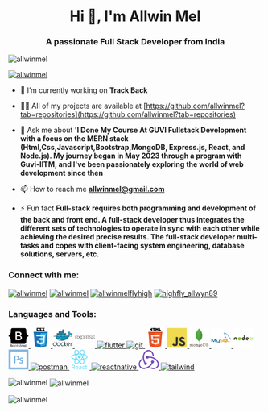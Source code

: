<h1 align="center">Hi 👋, I'm Allwin Mel</h1>
<h3 align="center">A passionate Full Stack Developer from India</h3>

<p align="left"> <img src="https://komarev.com/ghpvc/?username=allwinmel&label=Profile%20views&color=0e75b6&style=flat" alt="allwinmel" /> </p>

<p align="left"> <a href="https://twitter.com/allwinmel" target="blank"><img src="https://img.shields.io/twitter/follow/allwinmel?logo=twitter&style=for-the-badge" alt="allwinmel" /></a> </p>

- 🔭 I’m currently working on **Track Back**

- 👨‍💻 All of my projects are available at [https://github.com/allwinmel?tab=repositories](https://github.com/allwinmel?tab=repositories)

- 💬 Ask me about **'I Done My Course At GUVI Fullstack Development with a focus on the MERN stack (Html,Css,Javascript,Bootstrap,MongoDB, Express.js, React, and Node.js). My journey began in May 2023 through a program with Guvi-IITM, and I've been passionately exploring the world of web development since then**

- 📫 How to reach me **allwinmel@gmail.com**

- ⚡ Fun fact **Full-stack requires both programming and development of the back and front end. A full-stack developer thus integrates the different sets of technologies to operate in sync with each other while achieving the desired precise results. The full-stack developer multi-tasks and copes with client-facing system engineering, database solutions, servers, etc.**

<h3 align="left">Connect with me:</h3>
<p align="left">
<a href="https://twitter.com/allwinmel" target="blank"><img align="center" src="https://raw.githubusercontent.com/rahuldkjain/github-profile-readme-generator/master/src/images/icons/Social/twitter.svg" alt="allwinmel" height="30" width="40" /></a>
<a href="https://linkedin.com/in/allwinmel" target="blank"><img align="center" src="https://raw.githubusercontent.com/rahuldkjain/github-profile-readme-generator/master/src/images/icons/Social/linked-in-alt.svg" alt="allwinmel" height="30" width="40" /></a>
<a href="https://fb.com/allwinmelflyhigh" target="blank"><img align="center" src="https://raw.githubusercontent.com/rahuldkjain/github-profile-readme-generator/master/src/images/icons/Social/facebook.svg" alt="allwinmelflyhigh" height="30" width="40" /></a>
<a href="https://instagram.com/highfly_allwyn89" target="blank"><img align="center" src="https://raw.githubusercontent.com/rahuldkjain/github-profile-readme-generator/master/src/images/icons/Social/instagram.svg" alt="highfly_allwyn89" height="30" width="40" /></a>
</p>

<h3 align="left">Languages and Tools:</h3>
<p align="left"> <a href="https://getbootstrap.com" target="_blank" rel="noreferrer"> <img src="https://raw.githubusercontent.com/devicons/devicon/master/icons/bootstrap/bootstrap-plain-wordmark.svg" alt="bootstrap" width="40" height="40"/> </a> <a href="https://www.w3schools.com/css/" target="_blank" rel="noreferrer"> <img src="https://raw.githubusercontent.com/devicons/devicon/master/icons/css3/css3-original-wordmark.svg" alt="css3" width="40" height="40"/> </a> <a href="https://www.docker.com/" target="_blank" rel="noreferrer"> <img src="https://raw.githubusercontent.com/devicons/devicon/master/icons/docker/docker-original-wordmark.svg" alt="docker" width="40" height="40"/> </a> <a href="https://expressjs.com" target="_blank" rel="noreferrer"> <img src="https://raw.githubusercontent.com/devicons/devicon/master/icons/express/express-original-wordmark.svg" alt="express" width="40" height="40"/> </a> <a href="https://flutter.dev" target="_blank" rel="noreferrer"> <img src="https://www.vectorlogo.zone/logos/flutterio/flutterio-icon.svg" alt="flutter" width="40" height="40"/> </a> <a href="https://git-scm.com/" target="_blank" rel="noreferrer"> <img src="https://www.vectorlogo.zone/logos/git-scm/git-scm-icon.svg" alt="git" width="40" height="40"/> </a> <a href="https://www.w3.org/html/" target="_blank" rel="noreferrer"> <img src="https://raw.githubusercontent.com/devicons/devicon/master/icons/html5/html5-original-wordmark.svg" alt="html5" width="40" height="40"/> </a> <a href="https://developer.mozilla.org/en-US/docs/Web/JavaScript" target="_blank" rel="noreferrer"> <img src="https://raw.githubusercontent.com/devicons/devicon/master/icons/javascript/javascript-original.svg" alt="javascript" width="40" height="40"/> </a> <a href="https://www.mongodb.com/" target="_blank" rel="noreferrer"> <img src="https://raw.githubusercontent.com/devicons/devicon/master/icons/mongodb/mongodb-original-wordmark.svg" alt="mongodb" width="40" height="40"/> </a> <a href="https://www.mysql.com/" target="_blank" rel="noreferrer"> <img src="https://raw.githubusercontent.com/devicons/devicon/master/icons/mysql/mysql-original-wordmark.svg" alt="mysql" width="40" height="40"/> </a> <a href="https://nodejs.org" target="_blank" rel="noreferrer"> <img src="https://raw.githubusercontent.com/devicons/devicon/master/icons/nodejs/nodejs-original-wordmark.svg" alt="nodejs" width="40" height="40"/> </a> <a href="https://www.photoshop.com/en" target="_blank" rel="noreferrer"> <img src="https://raw.githubusercontent.com/devicons/devicon/master/icons/photoshop/photoshop-line.svg" alt="photoshop" width="40" height="40"/> </a> <a href="https://postman.com" target="_blank" rel="noreferrer"> <img src="https://www.vectorlogo.zone/logos/getpostman/getpostman-icon.svg" alt="postman" width="40" height="40"/> </a> <a href="https://reactjs.org/" target="_blank" rel="noreferrer"> <img src="https://raw.githubusercontent.com/devicons/devicon/master/icons/react/react-original-wordmark.svg" alt="react" width="40" height="40"/> </a> <a href="https://reactnative.dev/" target="_blank" rel="noreferrer"> <img src="https://reactnative.dev/img/header_logo.svg" alt="reactnative" width="40" height="40"/> </a> <a href="https://redux.js.org" target="_blank" rel="noreferrer"> <img src="https://raw.githubusercontent.com/devicons/devicon/master/icons/redux/redux-original.svg" alt="redux" width="40" height="40"/> </a> <a href="https://tailwindcss.com/" target="_blank" rel="noreferrer"> <img src="https://www.vectorlogo.zone/logos/tailwindcss/tailwindcss-icon.svg" alt="tailwind" width="40" height="40"/> </a> </p>

<p><img align="left" src="https://github-readme-stats.vercel.app/api/top-langs?username=allwinmel&show_icons=true&locale=en&layout=compact" alt="allwinmel" /></p>

<p>&nbsp;<img align="center" src="https://github-readme-stats.vercel.app/api?username=allwinmel&show_icons=true&locale=en" alt="allwinmel" /></p>

<p><img align="center" src="https://github-readme-streak-stats.herokuapp.com/?user=allwinmel&" alt="allwinmel" /></p>
